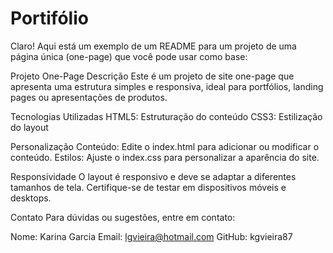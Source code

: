 # Portifólio

Claro! Aqui está um exemplo de um README para um projeto de uma página única (one-page) que você pode usar como base:

Projeto One-Page
Descrição
Este é um projeto de site one-page que apresenta uma estrutura simples e responsiva, ideal para portfólios, landing pages ou apresentações de produtos.

Tecnologias Utilizadas
HTML5: Estruturação do conteúdo
CSS3: Estilização do layout

Personalização
Conteúdo: Edite o index.html para adicionar ou modificar o conteúdo.
Estilos: Ajuste o index.css para personalizar a aparência do site.

Responsividade
O layout é responsivo e deve se adaptar a diferentes tamanhos de tela. Certifique-se de testar em dispositivos móveis e desktops.

Contato
Para dúvidas ou sugestões, entre em contato:

Nome: Karina Garcia
Email: lgvieira@hotmail.com
GitHub: kgvieira87
